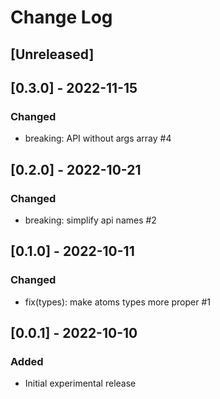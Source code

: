 # Change Log

## [Unreleased]

## [0.3.0] - 2022-11-15
### Changed
- breaking: API without args array #4

## [0.2.0] - 2022-10-21
### Changed
- breaking: simplify api names #2

## [0.1.0] - 2022-10-11
### Changed
- fix(types): make atoms types more proper #1

## [0.0.1] - 2022-10-10
### Added
- Initial experimental release
